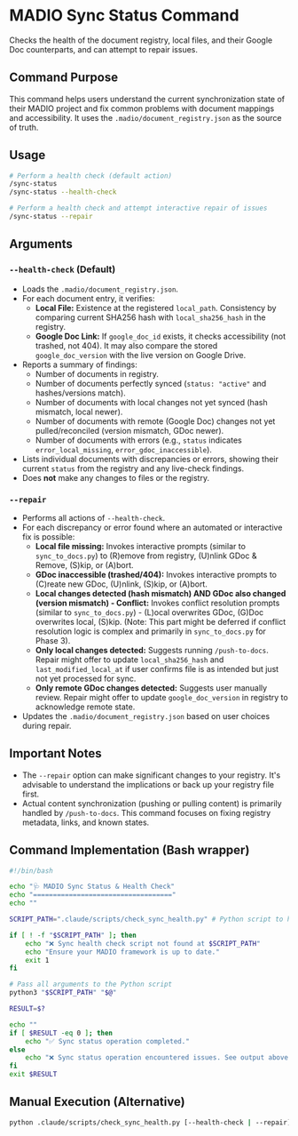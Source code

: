 # MADIO Sync Status Command

Checks the health of the document registry, local files, and their Google Doc counterparts, and can attempt to repair issues.

## Command Purpose

This command helps users understand the current synchronization state of their MADIO project and fix common problems with document mappings and accessibility. It uses the `.madio/document_registry.json` as the source of truth.

## Usage

```bash
# Perform a health check (default action)
/sync-status
/sync-status --health-check

# Perform a health check and attempt interactive repair of issues
/sync-status --repair
```

## Arguments

### `--health-check` (Default)
- Loads the `.madio/document_registry.json`.
- For each document entry, it verifies:
    - **Local File:** Existence at the registered `local_path`. Consistency by comparing current SHA256 hash with `local_sha256_hash` in the registry.
    - **Google Doc Link:** If `google_doc_id` exists, it checks accessibility (not trashed, not 404). It may also compare the stored `google_doc_version` with the live version on Google Drive.
- Reports a summary of findings:
    - Number of documents in registry.
    - Number of documents perfectly synced (`status: "active"` and hashes/versions match).
    - Number of documents with local changes not yet synced (hash mismatch, local newer).
    - Number of documents with remote (Google Doc) changes not yet pulled/reconciled (version mismatch, GDoc newer).
    - Number of documents with errors (e.g., `status` indicates `error_local_missing`, `error_gdoc_inaccessible`).
- Lists individual documents with discrepancies or errors, showing their current `status` from the registry and any live-check findings.
- Does **not** make any changes to files or the registry.

### `--repair`
- Performs all actions of `--health-check`.
- For each discrepancy or error found where an automated or interactive fix is possible:
    - **Local file missing:** Invokes interactive prompts (similar to `sync_to_docs.py`) to (R)emove from registry, (U)nlink GDoc & Remove, (S)kip, or (A)bort.
    - **GDoc inaccessible (trashed/404):** Invokes interactive prompts to (C)reate new GDoc, (U)nlink, (S)kip, or (A)bort.
    - **Local changes detected (hash mismatch) AND GDoc also changed (version mismatch) - Conflict:** Invokes conflict resolution prompts (similar to `sync_to_docs.py`) - (L)ocal overwrites GDoc, (G)Doc overwrites local, (S)kip. (Note: This part might be deferred if conflict resolution logic is complex and primarily in `sync_to_docs.py` for Phase 3).
    - **Only local changes detected:** Suggests running `/push-to-docs`. Repair might offer to update `local_sha256_hash` and `last_modified_local_at` if user confirms file is as intended but just not yet processed for sync.
    - **Only remote GDoc changes detected:** Suggests user manually review. Repair might offer to update `google_doc_version` in registry to acknowledge remote state.
- Updates the `.madio/document_registry.json` based on user choices during repair.

## Important Notes
- The `--repair` option can make significant changes to your registry. It's advisable to understand the implications or back up your registry file first.
- Actual content synchronization (pushing or pulling content) is primarily handled by `/push-to-docs`. This command focuses on fixing registry metadata, links, and known states.

## Command Implementation (Bash wrapper)

```bash
#!/bin/bash

echo "🩺 MADIO Sync Status & Health Check"
echo "==================================="
echo ""

SCRIPT_PATH=".claude/scripts/check_sync_health.py" # Python script to handle the logic

if [ ! -f "$SCRIPT_PATH" ]; then
    echo "❌ Sync health check script not found at $SCRIPT_PATH"
    echo "Ensure your MADIO framework is up to date."
    exit 1
fi

# Pass all arguments to the Python script
python3 "$SCRIPT_PATH" "$@"

RESULT=$?

echo ""
if [ $RESULT -eq 0 ]; then
    echo "✅ Sync status operation completed."
else
    echo "❌ Sync status operation encountered issues. See output above for details."
fi
exit $RESULT
```

## Manual Execution (Alternative)
```bash
python .claude/scripts/check_sync_health.py [--health-check | --repair]
```
